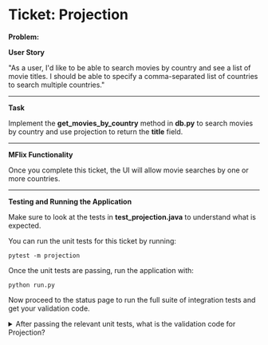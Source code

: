 Ticket: Projection
===========================

**Problem:**

**User Story**

"As a user, I'd like to be able to search movies by country and see a list of movie titles. I should be able to specify a comma-separated list of countries to search multiple countries."

---

**Task**

Implement the **get_movies_by_country** method in **db.py** to search movies by country and use projection to return the **title** field.

---

**MFlix Functionality**

Once you complete this ticket, the UI will allow movie searches by one or more countries.

---

**Testing and Running the Application**

Make sure to look at the tests in **test_projection.java** to understand what is expected.

You can run the unit tests for this ticket by running:

```
pytest -m projection
```

Once the unit tests are passing, run the application with:

```
python run.py
```

Now proceed to the status page to run the full suite of integration tests and get your validation code.

<details> 
  <summary>After passing the relevant unit tests, what is the validation code for Projection?</summary>
   Answer: 5a94762f949291c47fa6474d
</details>